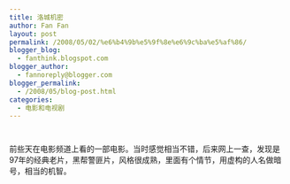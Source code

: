 ```yaml
---
title: 洛城机密
author: Fan Fan
layout: post
permalink: /2008/05/02/%e6%b4%9b%e5%9f%8e%e6%9c%ba%e5%af%86/
blogger_blog:
  - fanthink.blogspot.com
blogger_author:
  - fannoreply@blogger.com
blogger_permalink:
  - /2008/05/blog-post.html
categories:
  - 电影和电视剧
---
```

<a onblur="try {parent.deselectBloggerImageGracefully();} catch(e) {}" href="http://3.bp.blogspot.com/_lz-dDaxCZHc/SBvKSjIDlPI/AAAAAAAAAHI/ho55ZtSSM5s/s1600-h/0790734850.01.LZZZZZZZ.jpg"><img style="margin: 0px auto 10px; display: block; text-align: center; cursor: pointer;" src="http://3.bp.blogspot.com/_lz-dDaxCZHc/SBvKSjIDlPI/AAAAAAAAAHI/ho55ZtSSM5s/s320/0790734850.01.LZZZZZZZ.jpg" alt="" id="BLOGGER_PHOTO_ID_5195969015117485298" border="0" /></a>  
前些天在电影频道上看的一部电影。当时感觉相当不错，后来网上一查，发现是97年的经典老片，黑帮警匪片，风格很成熟，里面有个情节，用虚构的人名做暗号，相当的机智。